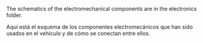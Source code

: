 The schematics of the electromechanical components are in the electronics folder.

Aquí está el esquema de los componentes electromecánicos que han sido usados en el vehículo y de cómo se conectan entre ellos.